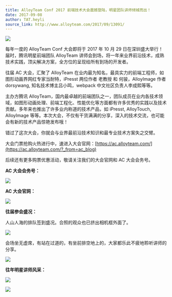 ```yaml
---
title: AlloyTeam Conf 2017 前端技术大会震撼登陆，明星团队讲师倾城而出！
date: 2017-09-08
author: TAT.heyli
source_link: http://www.alloyteam.com/2017/09/13091/
---
```


<!-- {% raw %} - for jekyll -->

![](http://www.alloyteam.com/wp-content/uploads/2017/09/banner.jpg)

每年一度的 AlloyTeam Conf 大会即将于 2017 年 10 月 29 日在深圳盛大举行！届时，腾讯明星前端团队 AlloyTeam 讲师会到场，将一年来业界前沿技术，成熟技术实践，顶尖解决方案，全方位的呈现给所有到场的开发者。

往届 AC 大会，汇聚了 AlloyTeam 在业内最为知名，最具实力的前端工程师，如图形动画界网红专家当耐特，iPresst 两位作者 老教授 和 何骏，AlloyImage 作者 dorsywang, 知名技术博主吕小鸣，webpack 中文社区负责人李成熙等等。

主办方腾讯 AlloyTeam，国内最卓越的前端团队之一，团队成员在业内各技术领域，如图形动画处理、前端工程化、性能优化等方面都有许多优秀的实践以及技术贡献。多年来也推出了许多业内称道的技术产品，如 iPresst, AlloyTouch, AlloyImage 等等。本次大会，不仅有干货满满的分享，深入的技术交流，也可能会有新的技术产品惊艳发布哦！

错过了这次大会，你就会与业界最前沿技术知识和最专业技术方案失之交臂。

大会门票抢购火热进行中，速进入大会官网：[https://ac.alloyteam.com/](https://ac.alloyteam.com/?_from=ac_blog)

后续还有更多购票优惠活动，敬请关注我们的大会官网和 AC 大会会务号。

**AC 大会会务号：**

![](http://www.alloyteam.com/wp-content/uploads/2017/09/AC大会会务号.jpg)

**AC 大会官网：**

![](http://www.alloyteam.com/wp-content/uploads/2017/09/ac_blog.png)

**往届参会盛况：**

人山人海的排队签到盛况。合照的观众也已挤出相机框外面了。

![](http://www.alloyteam.com/wp-content/uploads/2017/09/2.jpg)

会场坐无虚席，有站在过道的，有坐前排空地上的，大家都乐此不疲地聆听讲师的分享。

![](http://www.alloyteam.com/wp-content/uploads/2017/09/3.jpg)

**往年明星讲师风采：**

![](http://www.alloyteam.com/wp-content/uploads/2017/09/4.png)

![](http://www.alloyteam.com/wp-content/uploads/2017/09/5.png)


<!-- {% endraw %} - for jekyll -->